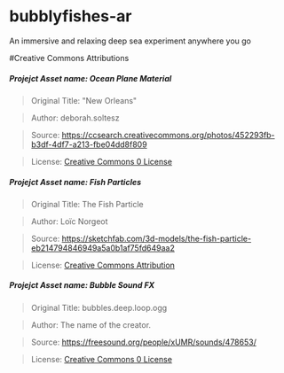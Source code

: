 # bubblyfishes-ar

An immersive and relaxing deep sea experiment anywhere you go


#Creative Commons Attributions


##### Projejct Asset name: Ocean Plane Material
> Original Title: "New Orleans" 

> Author: deborah.soltesz 

> Source: https://ccsearch.creativecommons.org/photos/452293fb-b3df-4df7-a213-fbe04dd8f809

> License: [Creative Commons 0 License](https://creativecommons.org/publicdomain/zero/1.0/)

##### Projejct Asset name: Fish Particles
> Original Title: The Fish Particle

> Author: Loïc Norgeot

> Source: https://sketchfab.com/3d-models/the-fish-particle-eb214794846949a5a0b1af75fd649aa2

> License: [Creative Commons Attribution](https://creativecommons.org/licenses/by/4.0/)

##### Projejct Asset name: Bubble Sound FX
> Original Title: bubbles.deep.loop.ogg

> Author: The name of the creator.

> Source: https://freesound.org/people/xUMR/sounds/478653/

> License: [Creative Commons 0 License](https://creativecommons.org/publicdomain/zero/1.0/)


